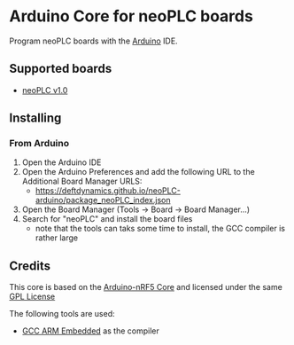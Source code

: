 # Arduino Core for neoPLC boards

Program neoPLC boards with the [Arduino](https://www.arduino.cc) IDE.

## Supported boards

 * [neoPLC v1.0]()

## Installing

### From Arduino

 1. Open the Arduino IDE
 2. Open the Arduino Preferences and add the following URL to the Additional Board Manager URLS:
	* https://deftdynamics.github.io/neoPLC-arduino/package_neoPLC_index.json
 3. Open the Board Manager (Tools -> Board -> Board Manager...)
 4. Search for "neoPLC" and install the board files
    * note that the tools can taks some time to install, the GCC compiler is rather large

## Credits

This core is based on the [Arduino-nRF5 Core](https://github.com/sandeepmistry/arduino-nRF5) and licensed under the same [GPL License](LICENSE)

The following tools are used:

 * [GCC ARM Embedded](https://launchpad.net/gcc-arm-embedded) as the compiler
